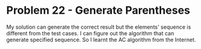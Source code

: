 # Problem 22 - Generate Parentheses
My solution can generate the correct result but the elements' sequence is different from the test cases.
I can figure out the algorithm that can generate specified sequence. So I learnt the AC algorithm from the Internet. 